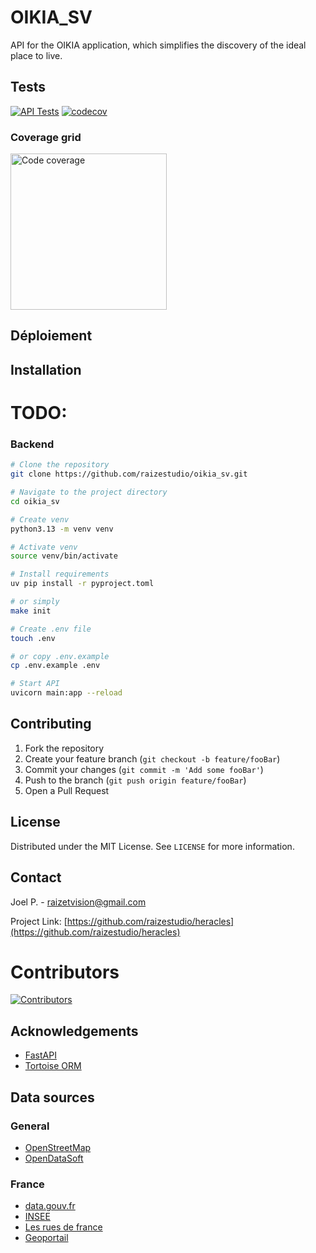 # **OIKIA_SV**

API for the OIKIA application, which simplifies the discovery of the ideal place to live.

## Tests
[![API Tests](https://github.com/raizestudio/oikia_sv/actions/workflows/api_tests.yml/badge.svg)](https://github.com/raizestudio/oikia_sv/actions/workflows/api_tests.yml)
[![codecov](https://codecov.io/gh/raizestudio/oikia_sv/graph/badge.svg?token=K2RMUK0Z48)](https://codecov.io/gh/raizestudio/oikia_sv)

### Coverage grid

<img src="https://codecov.io/gh/raizestudio/oikia_sv/graphs/tree.svg?token=K2RMUK0Z48" alt="Code coverage" width="250"/>

## Déploiement

## Installation

# TODO:

### Backend

```bash
# Clone the repository
git clone https://github.com/raizestudio/oikia_sv.git

# Navigate to the project directory
cd oikia_sv

# Create venv
python3.13 -m venv venv

# Activate venv
source venv/bin/activate

# Install requirements
uv pip install -r pyproject.toml

# or simply 
make init

# Create .env file
touch .env

# or copy .env.example
cp .env.example .env

# Start API
uvicorn main:app --reload

```	

## Contributing

1. Fork the repository
2. Create your feature branch (`git checkout -b feature/fooBar`)
3. Commit your changes (`git commit -m 'Add some fooBar'`)
4. Push to the branch (`git push origin feature/fooBar`)
5. Open a Pull Request

## License

Distributed under the MIT License. See `LICENSE` for more information.

## Contact

Joel P. - [raizetvision@gmail.com](mailto:raizetvision@gmail.com)

Project Link: [https://github.com/raizestudio/heracles](https://github.com/raizestudio/heracles)

# Contributors
[![Contributors](https://contrib.rocks/image?repo=raizestudio/oikia_sv)](https://contrib.rocks/repo/raizestudio/oikia_sv)

## Acknowledgements
- [FastAPI](https://fastapi.tiangolo.com/)
- [Tortoise ORM](https://tortoise-orm.readthedocs.io/en/latest/)

## Data sources
  ### General
  - [OpenStreetMap](https://www.openstreetmap.org/)
  - [OpenDataSoft](https://www.opendatasoft.com/)

  ### France
  - [data.gouv.fr](https://www.data.gouv.fr/fr/)
  - [INSEE](https://www.insee.fr/fr/)
  - [Les rues de france](https://www.lesruesdefrance.com/)
  - [Geoportail](https://www.geoportail.gouv.fr/)
  